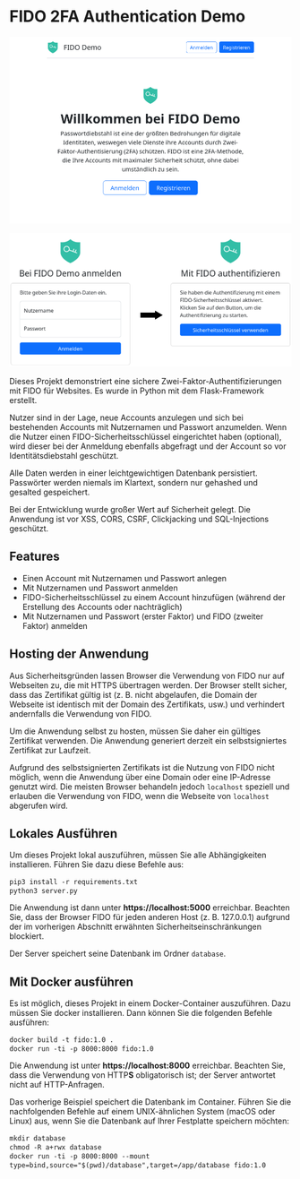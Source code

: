 # FIDO 2FA Authentication Demo

![startpage](docs/startpage.png)

![login](docs/login.png)

Dieses Projekt demonstriert eine sichere Zwei-Faktor-Authentifizierungen mit FIDO für Websites. Es wurde in Python mit dem Flask-Framework erstellt.

Nutzer sind in der Lage, neue Accounts anzulegen und sich bei bestehenden Accounts mit Nutzernamen und Passwort anzumelden. Wenn die Nutzer einen FIDO-Sicherheitsschlüssel eingerichtet haben (optional), wird dieser bei der Anmeldung ebenfalls abgefragt und der Account so vor Identitätsdiebstahl geschützt.

Alle Daten werden in einer leichtgewichtigen Datenbank persistiert. Passwörter werden niemals im Klartext, sondern nur gehashed und gesalted gespeichert.

Bei der Entwicklung wurde großer Wert auf Sicherheit gelegt. Die Anwendung ist vor XSS, CORS, CSRF, Clickjacking und SQL-Injections geschützt.

## Features

- Einen Account mit Nutzernamen und Passwort anlegen
- Mit Nutzernamen und Passwort anmelden
- FIDO-Sicherheitsschlüssel zu einem Account hinzufügen (während der Erstellung des Accounts oder nachträglich)
- Mit Nutzernamen und Passwort (erster Faktor) und FIDO (zweiter Faktor) anmelden

## Hosting der Anwendung

Aus Sicherheitsgründen lassen Browser die Verwendung von FIDO nur auf Webseiten zu, die mit HTTPS übertragen werden. Der Browser stellt sicher, dass das Zertifikat gültig ist (z. B. nicht abgelaufen, die Domain der Webseite ist identisch mit der Domain des Zertifikats, usw.) und verhindert andernfalls die Verwendung von FIDO.

Um die Anwendung selbst zu hosten, müssen Sie daher ein gültiges Zertifikat verwenden. Die Anwendung generiert derzeit ein selbstsigniertes Zertifikat zur Laufzeit.

Aufgrund des selbstsignierten Zertifikats ist die Nutzung von FIDO nicht möglich, wenn die Anwendung über eine Domain oder eine IP-Adresse genutzt wird. Die meisten Browser behandeln jedoch `localhost` speziell und erlauben die Verwendung von FIDO, wenn die Webseite von `localhost` abgerufen wird.

## Lokales Ausführen

Um dieses Projekt lokal auszuführen, müssen Sie alle Abhängigkeiten installieren. Führen Sie dazu diese Befehle aus:

    pip3 install -r requirements.txt
    python3 server.py

Die Anwendung ist dann unter **https://localhost:5000** erreichbar. Beachten Sie, dass der Browser FIDO für jeden anderen Host (z. B. 127.0.0.1) aufgrund der im vorherigen Abschnitt erwähnten Sicherheitseinschränkungen blockiert.

Der Server speichert seine Datenbank im Ordner `database`.

## Mit Docker ausführen

Es ist möglich, dieses Projekt in einem Docker-Container auszuführen. Dazu müssen Sie docker installieren. Dann können Sie die folgenden Befehle ausführen:

    docker build -t fido:1.0 .
    docker run -ti -p 8000:8000 fido:1.0

Die Anwendung ist unter **https://localhost:8000** erreichbar. Beachten Sie, dass die Verwendung von HTTP**S** obligatorisch ist; der Server antwortet nicht auf HTTP-Anfragen.

Das vorherige Beispiel speichert die Datenbank im Container. Führen Sie die nachfolgenden Befehle auf einem UNIX-ähnlichen System (macOS oder Linux) aus, wenn Sie die Datenbank auf Ihrer Festplatte speichern möchten:

    mkdir database
    chmod -R a+rwx database
    docker run -ti -p 8000:8000 --mount type=bind,source="$(pwd)/database",target=/app/database fido:1.0
